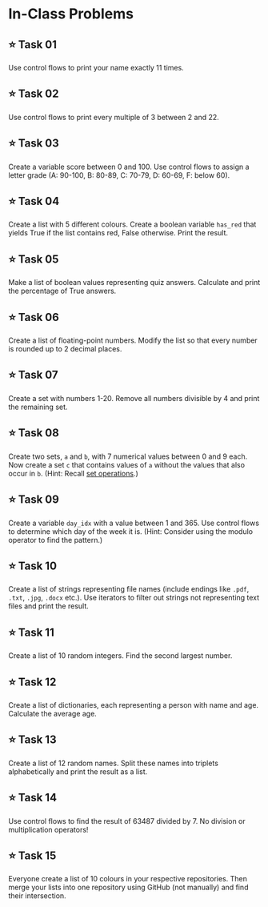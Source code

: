 # In-Class Problems

## ⭐ **Task 01**
Use control flows to print your name exactly 11 times.

## ⭐ **Task 02**
Use control flows to print every multiple of 3 between 2 and 22.

## ⭐ **Task 03**
Create a variable score between 0 and 100. Use control flows to assign a letter grade (A: 90-100, B: 80-89, C: 70-79, D: 60-69, F: below 60).

## ⭐ **Task 04**
Create a list with 5 different colours. Create a boolean variable `has_red` that yields True if the list contains red, False otherwise. Print the result.

## ⭐ **Task 05**
Make a list of boolean values representing quiz answers. Calculate and print the percentage of True answers.

## ⭐ **Task 06**
Create a list of floating-point numbers. Modify the list so that every number is rounded up to 2 decimal places.

## ⭐ **Task 07**
Create a set with numbers 1-20. Remove all numbers divisible by 4 and print the remaining set.

## ⭐ **Task 08**
Create two sets, `a` and `b`, with 7 numerical values between 0 and 9 each. Now create a set `c` that contains values of `a` without the values that also occur in `b`. (Hint: Recall [set operations](https://www.w3schools.com/python/python_sets_methods.asp).)

## ⭐ **Task 09**
Create a variable `day_idx` with a value between 1 and 365. Use control flows to determine which day of the week it is. (Hint: Consider using the modulo operator to find the pattern.)

## ⭐ **Task 10**
Create a list of strings representing file names (include endings like `.pdf`, `.txt`, `.jpg`, `.docx` etc.). Use iterators to filter out strings not representing text files and print the result.

## ⭐ **Task 11**
Create a list of 10 random integers. Find the second largest number.

## ⭐ **Task 12**
Create a list of dictionaries, each representing a person with name and age. Calculate the average age.

## ⭐ **Task 13**
Create a list of 12 random names. Split these names into triplets alphabetically and print the result as a list.

## ⭐ **Task 14**
Use control flows to find the result of 63487 divided by 7. No division or multiplication operators!

## ⭐ **Task 15**
Everyone create a list of 10 colours in your respective repositories. Then merge your lists into one repository using GitHub (not manually) and find their intersection.
